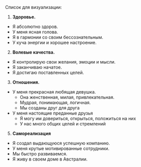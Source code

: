 Список для визуализации:

1. **Здоровье.**
  * Я абсолютно здоров.
  * У меня ясная голова.
  * Я в гармонии со своим бессознательным.
  * У куча энергии и хорошее настроение.
2. **Волевые качества.**
  * Я контролирую свои желания, эмоции и мысли.
  * Я заканчиваю начатое.
  * Я достигаю поставленных целей.
3. **Отношения.**
  * У меня прекрасная любящая девушка.
    * Она женственная, милая, привлекательная.
    * Мудрая, понимающая, логичная.
    * Мы созданы друг для друга
  * У меня настоящие преданные друзья
    * Я могу им довериться, открыться, положиться на них
    * У нас много общих целей и стремлений
5. **Самореализация**
  * Я создал выдающуюся успешную компанию.
  * У меня крутые мотивированные сотрудники.
  * Мы быстро развиваемся.
  * Я живу в своем доме в Австралии.